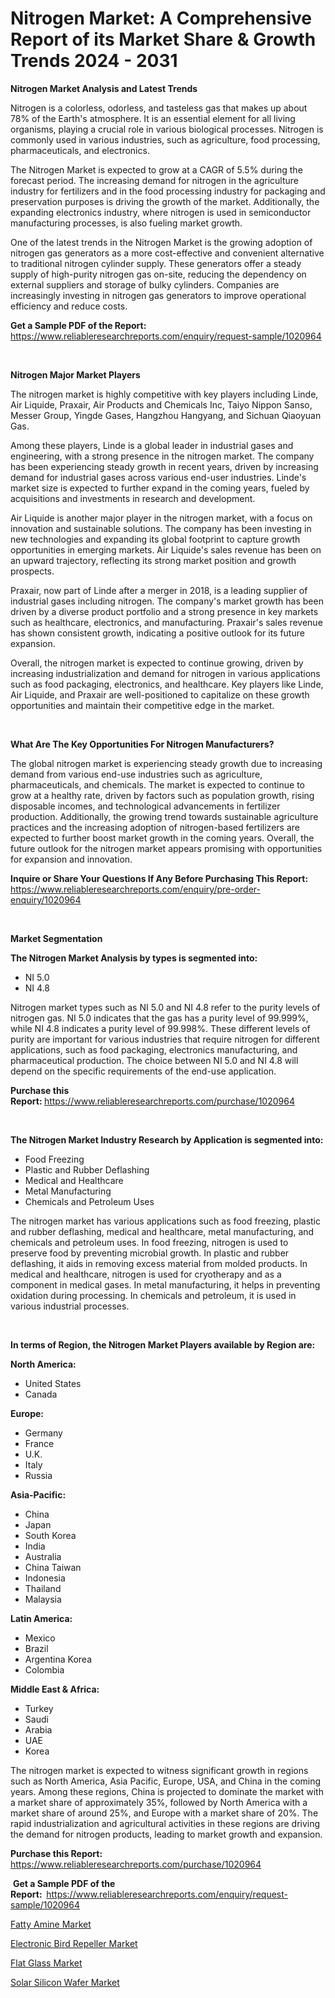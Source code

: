 <p><h1>Nitrogen Market: A Comprehensive Report of its Market Share & Growth Trends 2024 - 2031</h1></p><p><strong>Nitrogen Market Analysis and Latest Trends</strong></p>
<p><p>Nitrogen is a colorless, odorless, and tasteless gas that makes up about 78% of the Earth's atmosphere. It is an essential element for all living organisms, playing a crucial role in various biological processes. Nitrogen is commonly used in various industries, such as agriculture, food processing, pharmaceuticals, and electronics.</p><p>The Nitrogen Market is expected to grow at a CAGR of 5.5% during the forecast period. The increasing demand for nitrogen in the agriculture industry for fertilizers and in the food processing industry for packaging and preservation purposes is driving the growth of the market. Additionally, the expanding electronics industry, where nitrogen is used in semiconductor manufacturing processes, is also fueling market growth.</p><p>One of the latest trends in the Nitrogen Market is the growing adoption of nitrogen gas generators as a more cost-effective and convenient alternative to traditional nitrogen cylinder supply. These generators offer a steady supply of high-purity nitrogen gas on-site, reducing the dependency on external suppliers and storage of bulky cylinders. Companies are increasingly investing in nitrogen gas generators to improve operational efficiency and reduce costs.</p></p>
<p><strong>Get a Sample PDF of the Report:&nbsp;</strong> <a href="https://www.reliableresearchreports.com/enquiry/request-sample/1020964">https://www.reliableresearchreports.com/enquiry/request-sample/1020964</a></p>
<p>&nbsp;</p>
<p><strong>Nitrogen Major Market Players</strong></p>
<p><p>The nitrogen market is highly competitive with key players including Linde, Air Liquide, Praxair, Air Products and Chemicals Inc, Taiyo Nippon Sanso, Messer Group, Yingde Gases, Hangzhou Hangyang, and Sichuan Qiaoyuan Gas.</p><p>Among these players, Linde is a global leader in industrial gases and engineering, with a strong presence in the nitrogen market. The company has been experiencing steady growth in recent years, driven by increasing demand for industrial gases across various end-user industries. Linde's market size is expected to further expand in the coming years, fueled by acquisitions and investments in research and development.</p><p>Air Liquide is another major player in the nitrogen market, with a focus on innovation and sustainable solutions. The company has been investing in new technologies and expanding its global footprint to capture growth opportunities in emerging markets. Air Liquide's sales revenue has been on an upward trajectory, reflecting its strong market position and growth prospects.</p><p>Praxair, now part of Linde after a merger in 2018, is a leading supplier of industrial gases including nitrogen. The company's market growth has been driven by a diverse product portfolio and a strong presence in key markets such as healthcare, electronics, and manufacturing. Praxair's sales revenue has shown consistent growth, indicating a positive outlook for its future expansion.</p><p>Overall, the nitrogen market is expected to continue growing, driven by increasing industrialization and demand for nitrogen in various applications such as food packaging, electronics, and healthcare. Key players like Linde, Air Liquide, and Praxair are well-positioned to capitalize on these growth opportunities and maintain their competitive edge in the market.</p></p>
<p>&nbsp;</p>
<p><strong>What Are The Key Opportunities For Nitrogen Manufacturers?</strong></p>
<p><p>The global nitrogen market is experiencing steady growth due to increasing demand from various end-use industries such as agriculture, pharmaceuticals, and chemicals. The market is expected to continue to grow at a healthy rate, driven by factors such as population growth, rising disposable incomes, and technological advancements in fertilizer production. Additionally, the growing trend towards sustainable agriculture practices and the increasing adoption of nitrogen-based fertilizers are expected to further boost market growth in the coming years. Overall, the future outlook for the nitrogen market appears promising with opportunities for expansion and innovation.</p></p>
<p><strong>Inquire or Share Your Questions If Any Before Purchasing This Report:</strong> <a href="https://www.reliableresearchreports.com/enquiry/pre-order-enquiry/1020964">https://www.reliableresearchreports.com/enquiry/pre-order-enquiry/1020964</a></p>
<p>&nbsp;</p>
<p><strong>Market Segmentation</strong></p>
<p><strong>The Nitrogen Market Analysis by types is segmented into:</strong></p>
<p><ul><li>NI 5.0</li><li>NI 4.8</li></ul></p>
<p><p>Nitrogen market types such as NI 5.0 and NI 4.8 refer to the purity levels of nitrogen gas. NI 5.0 indicates that the gas has a purity level of 99.999%, while NI 4.8 indicates a purity level of 99.998%. These different levels of purity are important for various industries that require nitrogen for different applications, such as food packaging, electronics manufacturing, and pharmaceutical production. The choice between NI 5.0 and NI 4.8 will depend on the specific requirements of the end-use application.</p></p>
<p><strong>Purchase this Report:&nbsp;</strong><a href="https://www.reliableresearchreports.com/purchase/1020964">https://www.reliableresearchreports.com/purchase/1020964</a></p>
<p>&nbsp;</p>
<p><strong>The Nitrogen Market Industry Research by Application is segmented into:</strong></p>
<p><ul><li>Food Freezing</li><li>Plastic and Rubber Deflashing</li><li>Medical and Healthcare</li><li>Metal Manufacturing</li><li>Chemicals and Petroleum Uses</li></ul></p>
<p><p>The nitrogen market has various applications such as food freezing, plastic and rubber deflashing, medical and healthcare, metal manufacturing, and chemicals and petroleum uses. In food freezing, nitrogen is used to preserve food by preventing microbial growth. In plastic and rubber deflashing, it aids in removing excess material from molded products. In medical and healthcare, nitrogen is used for cryotherapy and as a component in medical gases. In metal manufacturing, it helps in preventing oxidation during processing. In chemicals and petroleum, it is used in various industrial processes.</p></p>
<p>&nbsp;</p>
<p><strong>In terms of Region, the Nitrogen Market Players available by Region are:</strong></p>
<p>
    <p> <strong> North America: </strong>
        <ul>
            <li>United States</li>
            <li>Canada</li>
        </ul>
        </p> 
    <p> <strong> Europe: </strong>
        <ul>
            <li>Germany</li>
            <li>France</li>
            <li>U.K.</li>
            <li>Italy</li>
            <li>Russia</li>
        </ul>
        </p> 
    <p> <strong> Asia-Pacific: </strong>
        <ul>
            <li>China</li>
            <li>Japan</li>
            <li>South Korea</li>
            <li>India</li>
            <li>Australia</li>
            <li>China Taiwan</li>
            <li>Indonesia</li>
            <li>Thailand</li>
            <li>Malaysia</li>
        </ul>
        </p> 
    <p> <strong> Latin America: </strong>
        <ul>
            <li>Mexico</li>
            <li>Brazil</li>
            <li>Argentina Korea</li>
            <li>Colombia</li>
        </ul>
        </p> 
    <p> <strong> Middle East & Africa: </strong>
        <ul>
            <li>Turkey</li>
            <li>Saudi</li>
            <li>Arabia</li>
            <li>UAE</li>
            <li>Korea</li>
        </ul>
    </p>
    </p>
<p><p>The nitrogen market is expected to witness significant growth in regions such as North America, Asia Pacific, Europe, USA, and China in the coming years. Among these regions, China is projected to dominate the market with a market share of approximately 35%, followed by North America with a market share of around 25%, and Europe with a market share of 20%. The rapid industrialization and agricultural activities in these regions are driving the demand for nitrogen products, leading to market growth and expansion.</p></p>
<p><strong>Purchase this Report: </strong><a href="https://www.reliableresearchreports.com/purchase/1020964">https://www.reliableresearchreports.com/purchase/1020964</a></p>
<p>&nbsp;<strong>Get a Sample PDF of the Report:&nbsp;&nbsp;</strong><a href="https://www.reliableresearchreports.com/enquiry/request-sample/1020964">https://www.reliableresearchreports.com/enquiry/request-sample/1020964</a></p>
<p><strong></strong></p>
<p><p><a href="https://github.com/julyju69/Market-Research-Report-List-2/blob/main/fatty-amine-market.md">Fatty Amine Market</a></p><p><a href="https://view.publitas.com/reportprime-1/electronic-bird-repeller-market-size-furnishes-valuable-information-encompassing-market-share-market-trends-and-projections-spanning-from-2023-to-2030/">Electronic Bird Repeller Market</a></p><p><a href="https://github.com/nathandecarvalho/Market-Research-Report-List-2/blob/main/flat-glass-market.md">Flat Glass Market</a></p><p><a href="https://spotless-saver-8fd.notion.site/Solar-Silicon-Wafer-Market-Size-Share-Trends-Analysis-Report-By-Material-By-Type-By-End-user-B-54d3d685aa0b4737a400034607bfb670">Solar Silicon Wafer Market</a></p></p>